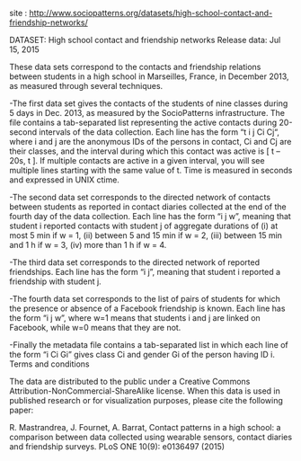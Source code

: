 site : http://www.sociopatterns.org/datasets/high-school-contact-and-friendship-networks/ 

DATASET: High school contact and friendship networks
Release data: Jul 15, 2015

These data sets correspond to the contacts and friendship relations between students in a high school in Marseilles, France, in December 2013, as measured through several techniques.

-The first data set gives the contacts of the students of nine classes during 5 days in Dec. 2013, as measured by the SocioPatterns infrastructure. The file contains a tab-separated list representing the active contacts during 20-second intervals of the data collection. Each line has the form “t i j Ci Cj“, where i and j are the anonymous IDs of the persons in contact, Ci and Cj are their classes, and the interval during which this contact was active is [ t – 20s, t ]. If multiple contacts are active in a given interval, you will see multiple lines starting with the same value of t. Time is measured in seconds and expressed in UNIX ctime.

-The second data set corresponds to the directed network of contacts between students as reported in contact diaries collected at the end of the fourth day of the data collection. Each line has the form “i j w”, meaning that student i reported contacts with student j of aggregate durations of (i) at most 5 min if w = 1, (ii) between 5 and 15 min if w = 2, (iii) between 15 min and 1 h if w = 3, (iv) more than 1 h if w = 4.

-The third data set corresponds to the directed network of reported friendships. Each line has the form “i j”, meaning that student i reported a friendship with student j.

-The fourth data set corresponds to the list of pairs of students for which the presence or absence of a Facebook friendship is known. Each line has the form “i j w”, where w=1 means that students i and j are linked on Facebook, while w=0 means that they are not.

-Finally the metadata file contains a tab-separated list in which each line of the form “i Ci Gi” gives class Ci and gender Gi of the person having ID i.
Terms and conditions

The data are distributed to the public under a Creative Commons Attribution-NonCommercial-ShareAlike license. When this data is used in published research or for visualization purposes, please cite the following paper:

R. Mastrandrea, J. Fournet, A. Barrat,
Contact patterns in a high school: a comparison between data collected using wearable sensors, contact diaries and friendship surveys.
PLoS ONE 10(9): e0136497 (2015)